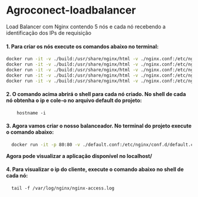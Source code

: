 # Agroconect-loadbalancer

Load Balancer com Nginx contendo 5 nós e cada nó recebendo a identificação dos IPs de requisição

#### 1. Para criar os nós execute os comandos abaixo no terminal:
   
   ```sh
   docker run -it -v ./build:/usr/share/nginx/html -v ./nginx.conf:/etc/nginx/nginx.conf -v ./app.conf:/etc/nginx/conf.d/default.conf --name node1 nginx:alpine /bin/sh
   docker run -it -v ./build:/usr/share/nginx/html -v ./nginx.conf:/etc/nginx/nginx.conf -v ./app.conf:/etc/nginx/conf.d/default.conf --name node2 nginx:alpine /bin/sh
   docker run -it -v ./build:/usr/share/nginx/html -v ./nginx.conf:/etc/nginx/nginx.conf -v ./app.conf:/etc/nginx/conf.d/default.conf --name node3 nginx:alpine /bin/sh
   docker run -it -v ./build:/usr/share/nginx/html -v ./nginx.conf:/etc/nginx/nginx.conf -v ./app.conf:/etc/nginx/conf.d/default.conf --name node4 nginx:alpine /bin/sh
   docker run -it -v ./build:/usr/share/nginx/html -v ./nginx.conf:/etc/nginx/nginx.conf -v ./app.conf:/etc/nginx/conf.d/default.conf --name node5 nginx:alpine /bin/sh
   ```
   
#### 2. O comando acima abrirá o shell para cada nó criado. No shell de cada nó obtenha o ip e cole-o no arquivo default do projeto:
   
 ```nginx
     hostname -i
   ```
   
#### 3. Agora vamos criar o nosso balanceador. No terminal do projeto execute o comando abaixo:
   
  ```sh
    docker run -it -p 80:80 -v ./default.conf:/etc/nginx/conf.d/default.conf --name loadbalancer nginx:alpine
  ```
    
**Agora pode visualizar a aplicação disponível no localhost/**

#### 4. Para visualizar o ip do cliente, execute o comando abaixo no shell de cada nó:
   
  ```nginx
    tail -f /var/log/nginx/nginx-access.log
   ```
